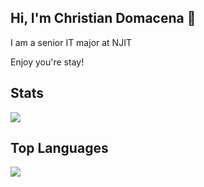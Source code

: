 ## Hi, I'm Christian Domacena 👋

<p> I am a senior IT major at NJIT </p>
<p> Enjoy you're stay! </p>

## Stats

  <a href="https://github.com/cjdomacena/github-readme-stats" align="center">
    <img align="center" src="https://github-readme-stats.vercel.app/api?username=cjdomacena&count_private=true&show_icons=true&theme=dracula">
  </a>
  
## Top Languages
  <a href="https://github.com/cjdomacena/github-readme-stats" align="center">
    <img src="https://github-readme-stats.vercel.app/api/top-langs/?username=cjdomacena&compact"
  </a>
